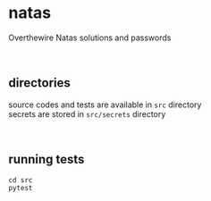 # natas
Overthewire Natas solutions and passwords

<br />

## directories
source codes and tests are available in `src` directory\
secrets are stored in `src/secrets` directory

<br />

## running tests
```
cd src
pytest
```
